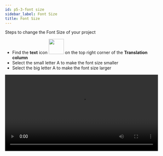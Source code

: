 ```yaml
---
id: p5-3-font size
sidebar_label: Font Size
title: Font Size
---
```


Steps to change the Font Size of your project

- Find the **text** icon <img src="/assets/font-size.png" width="50px" alt=""/> on the top right corner of the **Translation column**
- Select the small letter A to make the font size smaller
- Select the big letter A to make the font size larger

<video controls src="/0.5.3/en_fontsize.mov" width="100%" type="video/mov"/>